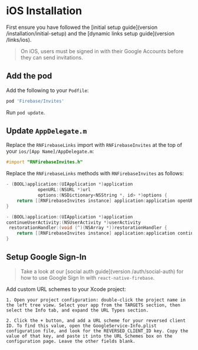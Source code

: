 # iOS Installation

First ensure you have followed the [initial setup guide](version /installation/initial-setup) and the [dynamic links setup guide](version /links/ios).

> On iOS, users must be signed in with their Google Accounts before they can send invitations.

## Add the pod

Add the following to your `Podfile`:

```ruby
pod 'Firebase/Invites'
```

Run `pod update`.

## Update `AppDelegate.m`

Replace the `RNFirebaseLinks` import with `RNFirebaseInvites` at the top of your `ios/[App Name]/AppDelegate.m`:

```objectivec
#import "RNFirebaseInvites.h"
```

Replace the `RNFirebaseLinks` methods with `RNFirebaseInvites` as follows:

```objectivec
- (BOOL)application:(UIApplication *)application
            openURL:(NSURL *)url
            options:(NSDictionary<NSString *, id> *)options {
    return [[RNFirebaseInvites instance] application:application openURL:url options:options];
}

- (BOOL)application:(UIApplication *)application
continueUserActivity:(NSUserActivity *)userActivity
 restorationHandler:(void (^)(NSArray *))restorationHandler {
    return [[RNFirebaseInvites instance] application:application continueUserActivity:userActivity restorationHandler:restorationHandler];
}
```

## Setup Google Sign-In

> Take a look at our [social auth guide](version /auth/social-auth) for how to use Google Sign In with `react-native-firebase`.

Add custom URL schemes to your Xcode project:

    1. Open your project configuration: double-click the project name in the left tree view. Select your app from the TARGETS section, then select the Info tab, and expand the URL Types section.
    
    2. Click the + button, and add a URL scheme for your reversed client ID. To find this value, open the GoogleService-Info.plist configuration file, and look for the REVERSED_CLIENT_ID key. Copy the value of that key, and paste it into the URL Schemes box on the configuration page. Leave the other fields blank.
